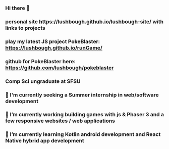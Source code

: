 ### Hi there 👋
### personal site https://lushbough.github.io/lushbough-site/ with links to projects
### play my latest JS project PokeBlaster: https://lushbough.github.io/runGame/
### github for PokeBlaster here: https://github.com/lushbough/pokeblaster
### Comp Sci ungraduate at SFSU
### 💬 I'm currently seeking a Summer internship in web/software development
### 🔭 I’m currently working building games with js & Phaser 3 and a few responsive websites / web applications
### 🌱 I’m currently learning Kotlin android development and React Native hybrid app development



<!--
**lushbough/lushbough** is a ✨ _special_ ✨ repository because its `README.md` (this file) appears on your GitHub profile.

Here are some ideas to get you started:

- 🔭 I’m currently working on ...
- 🌱 I’m currently learning ...
- 👯 I’m looking to collaborate on ...
- 🤔 I’m looking for help with ...
- 💬 Ask me about ...
- 📫 How to reach me: ...
- 😄 Pronouns: ...
- ⚡ Fun fact: ...
-->
